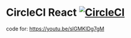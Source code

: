 # CircleCI React [![CircleCI](https://circleci.com/gh/thiagorsena/circleci-react.svg?style=svg)](https://circleci.com/gh/thiagorsena/circleci-react)

code for: https://youtu.be/slGMKIDg7gM
